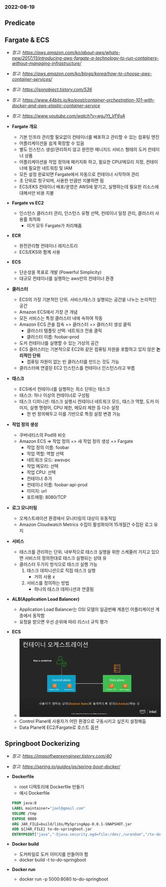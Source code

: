 ### 2022-08-19

## Predicate

## Fargate & ECS
- *참고: https://aws.amazon.com/ko/about-aws/whats-new/2017/11/introducing-aws-fargate-a-technology-to-run-containers-without-managing-infrastructure/*
- *참고: https://aws.amazon.com/ko/blogs/korea/how-to-choose-aws-container-services/*
- *참고: https://jsonobject.tistory.com/536*
- *참고: https://www.44bits.io/ko/post/container-orchestration-101-with-docker-and-aws-elastic-container-service*
- *참고: https://www.youtube.com/watch?v=wgJYt_VF6yA*
- **Fargate 개요**
  - 기본 인프라 관리할 필요없이 컨테이너를 배포하고 관리할 수 있는 컴퓨팅 엔진
  - 어플리케이션을 쉽게 확장할 수 있음
  - 별도 인스턴스 생성/관리하지 않고 완전한 매니지드 서비스 형태의 도커 컨테이너 상품
  - 어플리케이션을 작업 정의에 패키지화 하고, 필요한 CPU/메모리 지정, 컨테이너에 필요한 네트워킹 및 IAM
  - 모든 설정 완료되면 Fargate에서 자동으로 컨테이너 시작하여 관리
  - 초 단위로 청구되며, 사용한 만큼만 지불하면 됨
  - ECS/EKS 컨테이너 배포/운영은 AWS에 맡기고, 실행하는데 필요한 리소스에 대해서만 비용 지불

- **Fargate vs EC2**
  - 인스턴스 클러스터 관리, 인스턴스 유형 선택, 컨테이너 일정 관리, 클러스터 사용률 최적화
    - 이거 모두 Fargate가 처리해줌

- **ECR**
  - 완전관리형 컨테이너 레지스트리
  - ECS/EKS와 함께 사용

- **ECS**
  - 단순성을 목표로 개발 (Powerful Simplicity)
  - 대규모 컨테이너를 실행하는 aws만의 컨테이너 환경

- **클러스터**
  - ECS의 가장 기본적인 단위. 서비스/태스크 실행되는 공간을 나누는 논리적인 공간
  - Amazon ECS에서 가장 큰 개념
  - 모든 서비스는 특정 클러스터 내에 속하여 작동
  - Amazon ECS 콘솔 접속 => 클러스터 => 클러스터 생성 클릭
    - 클러스터 템플릿 선택: 네트워크 전용 클릭
    - 클러스터 이름: foobar-prod
  - 도커 컨테이너를 실행할 수 있는 가상의 공간
  - ECS 클러스터는 기본적으로 EC2와 같은 컴퓨팅 자원을 포함하고 있지 않은 **논리적인 단위**
    - 컴퓨팅 자원이 없는 빈 클러스터를 만드는 것도 가능
  - 클러스터에 연결된 EC2 인스턴스를 컨테이너 인스턴스라고 부름

- **태스크**
  - ECS에서 컨테이너를 실행하는 최소 단위는 태스크
  - 태스크: 하나 이상의 컨테이너로 구성됨
  - 태스크 디피니션: 태스크 실행시 컨테이너 네트워크 모드, 태스크 역할, 도커 이미지, 실행 명령어, CPU 제한, 메모리 제한 등 다수 설정
    - 한 번 정의해두고 이를 기반으로 특정 설정 변경 가능

- **작업 정의 생성**
  - 쿠버네티스의 Pod와 비슷
  - Amazon ECS => 작업 정의 => 새 작업 정의 생성 => Fargate
    - 작업 정의 이름: foobar
    - 작업 역할: 역할 선택
    - 네트워크 모드: awsvpc
    - 작업 메모리: 선택
    - 작업 CPU: 선택
    - 컨테이너 추가
    - 컨테이너 이름: foobar-api-prod
    - 이미지: url
    - 포트매핑: 8080/TCP
    
- **로그 모니터링**
  - 오케스트레이션 환경에서 모니터링의 대상이 유동적임
  - Amazon Cloudwatch Metrics 수집이 활성화되어 15개월간 수집된 로그 유지

- **서비스**
  - 태스크를 관리하는 단위. 내부적으로 태스크 실행을 위한 스케줄러 가지고 있으면 서비스의 정의한대로 태스크 실행되는 상태 유
  - 클러스터 두가지 방식으로 태스크 실행 가능
    1. 태스크 데피니션으로 직접 태스크 실행
       - 거의 사용 x
    2. 서비스를 정의하는 방법
       - 하나의 태스크 데피니션과 연결됨

- **ALB(Application Load Balancer)**
  - Application Load Balancer는 OSI 모델의 일곱번째 계층인 어플리케이션 계층에서 동작함
  - 요청을 받으면 우선 순위에 따라 리스너 규칙 평가

- **ECS**
  - ![](../images/2022-08-19-ecs.png)
  - Control Plane에 사용자가 어떤 환경으로 구동시키고 싶은지 설정해둠
  - Data Plane에 EC2/Fargate로 호스트 옵션

## Springboot Dockerizing
- *참고: https://imasoftwareengineer.tistory.com/40*
- *참고: https://spring.io/guides/gs/spring-boot-docker/*
- **Dockerfile**
  - root 디렉토리에 Dockerfile 만들기
  - 예시 Dockerfile
  ```dockerfile
  FROM java:8
  LABEL maintainer="joel@gmail.com"
  VOLUME /tmp
  EXPOSE 8080
  ARG JAR_FILE=build/libs/MySpringApp-0.0.1-SNAPSHOT.jar
  ADD ${JAR_FILE} to-do-springboot.jar
  ENTRYPOINT["java","-Djava.security.egd=file:/dev/./urandom","/to-do-springboot.jar"]
  ```

- **Docker build**
  - 도커파일로 도커 이미지를 만들어야 함
  - docker build -t to-do-springboot

- **Docker run**
  - docker run -p 5000:8080 to-do-springboot
